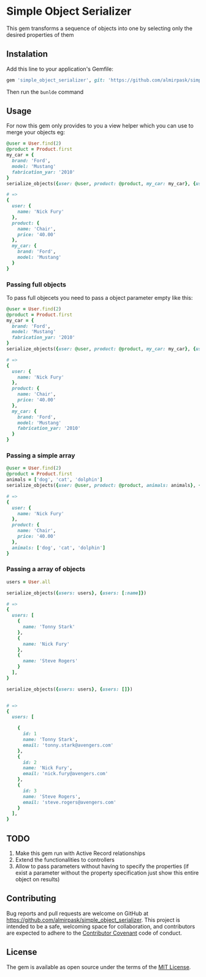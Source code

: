 # Simple Object Serializer

This gem transforms a sequence of objects into one by selecting only the desired properties of them

## Instalation

Add this line to your application's Gemfile:

```ruby
gem 'simple_object_serializer', git: 'https://github.com/almirpask/simple_object_serializer', branch: 'master'
```
Then run the `bunlde` command

## Usage
For now this gem only provides to you a view helper which you can use to merge your objects eg:
```ruby
@user = User.find(2)
@product = Product.first
my_car = {
  brand: 'Ford',
  model: 'Mustang'
  fabrication_yar: '2010'
}
serialize_objects({user: @user, product: @product, my_car: my_car}, {user: [:name], product: [:name, :price], my_car: [:brand, :model]})

# =>
{
  user: {
    name: 'Nick Fury'
  },
  product: {
    name: 'Chair',
    price: '40.00'
  },
  my_car: {
    brand: 'Ford',
    model: 'Mustang'
  }
}
```

### Passing full objects
To pass full objecets you need to pass a object parameter empty like this:

```ruby
@user = User.find(2)
@product = Product.first
my_car = {
  brand: 'Ford',
  model: 'Mustang'
  fabrication_yar: '2010'
}
serialize_objects({user: @user, product: @product, my_car: my_car}, {user: [:name], product: [:name, :price], my_car: []})

# =>
{
  user: {
    name: 'Nick Fury'
  },
  product: {
    name: 'Chair',
    price: '40.00'
  },
  my_car: {
    brand: 'Ford',
    model: 'Mustang'
    fabrication_yar: '2010'
  }
}
```

### Passing a simple array

```ruby
@user = User.find(2)
@product = Product.first
animals = ['dog', 'cat', 'dolphin']
serialize_objects({user: @user, product: @product, animals: animals}, {user: [:name], product: [:name, :material], animals: []})

# =>
{
  user: {
    name: 'Nick Fury'
  },
  product: {
    name: 'Chair',
    price: '40.00'
  },
  animals: ['dog', 'cat', 'dolphin']
}
```

### Passing a array of objects

```ruby
users = User.all

serialize_objects({users: users}, {users: [:name]})

# =>
{
  users: [
    {
      name: 'Tonny Stark'
    },
    {
      name: 'Nick Fury'
    },
    {
      name: 'Steve Rogers'
    }
  ],
}

serialize_objects({users: users}, {users: []})


# =>
{
  users: [

    {
      id: 1
      name: 'Tonny Stark',
      email: 'tonny.stark@avengers.com'
    },
    {
      id: 2
      name: 'Nick Fury',
      email: 'nick.fury@avengers.com'
    },
    {
      id: 3
      name: 'Steve Rogers',
      email: 'steve.rogers@avengers.com'
    }
  ],
}
```


## TODO
1. Make this gem run with Active Record relationships
2. Extend the functionalities to controllers
3. Allow to pass parameters without having to specify the properties (if exist a parameter without the property specification just show this entire object on results)

## Contributing

Bug reports and pull requests are welcome on GitHub at https://github.com/almirpask/simple_object_serializer. This project is intended to be a safe, welcoming space for collaboration, and contributors are expected to adhere to the [Contributor Covenant](http://contributor-covenant.org) code of conduct.

## License

The gem is available as open source under the terms of the [MIT License](https://opensource.org/licenses/MIT).
